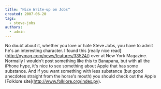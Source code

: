 ```yaml
---
title: "Nice Write-up on Jobs"
created: 2007-06-20
tags: 
  - steve-jobs
authors: 
  - admin
---
```


No doubt about it, whether you love or hate Steve Jobs, you have to admit he's an interesting character. I found this \[really nice read\](http://nymag.com/news/features/33524/) over at New York Magazine. Normally I wouldn't post something like this to Banapana, but with all the iPhone hype, it's nice to see something about Apple that has some substance. And if you want something with less substance (but good anecdotes straight from the horse's mouth) you should check out the Apple \[Folklore site\](http://www.folklore.org/index.py).
